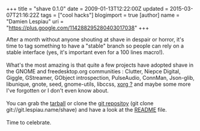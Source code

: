 +++
title = "shave 0.1.0"
date = 2009-01-13T12:22:00Z
updated = 2015-03-07T21:16:22Z
tags = ["cool hacks"]
blogimport = true 
[author]
	name = "Damien Lespiau"
	uri = "https://plus.google.com/114288295280403017038"
+++

After a month without anyone shouting at shave in despair or horror, it's time to tag something to have a "stable" branch so people can rely on a stable interface (yes, it's important even for a 100 lines macro!).<br/><br/>What's the most amazing is that quite a few projects have adopted shave in the GNOME and freedesktop.org communities : Clutter, Niepce Digital, Giggle, GStreamer, GObject introspection, PulseAudio, ConnMan, Json-glib, libunique, gnote, seed, gnome-utils, libccss, <a title="shave + xorg" href="http://lists.freedesktop.org/archives/xorg/2009-April/044920.html">xorg ?</a> and maybe some more I've forgotten or I don't even know about.<br/><br/>You can grab the <a href="http://download.lespiau.name/shave/shave-0.1.0.tar.bz2">tarball</a> or clone the <a href="http://git.lespiau.name/cgit/shave/">git repositoy</a> (git clone git://git.lespiau.name/shave) and have a look at the <a href="http://git.lespiau.name/cgit/shave/tree/README">README</a> file.<br/><br/>Time to celebrate.
